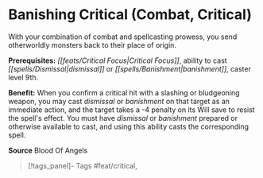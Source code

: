 ﻿---
cssclass: [feats]

---
# Banishing Critical (Combat, Critical)

With your combination of combat and spellcasting prowess, you send otherworldly monsters back to their place of origin.

**Prerequisites:** _[[feats/Critical Focus|Critical Focus]]_, ability to cast _[[spells/Dismissal|dismissal]]_ or _[[spells/Banishment|banishment]]_, caster level 9th.

**Benefit:** When you confirm a critical hit with a slashing or bludgeoning weapon, you may cast _dismissal_ or _banishment_ on that target as an immediate action, and the target takes a -4 penalty on its Will save to resist the spell's effect. You must have _dismissal_ or _banishment_ prepared or otherwise available to cast, and using this ability casts the corresponding spell.

**Source** Blood Of Angels
>[!tags_panel]- Tags
> #feat/critical, 